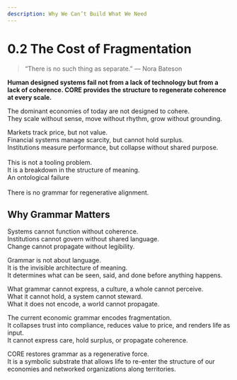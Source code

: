 ```yaml
---
description: Why We Can’t Build What We Need
---
```


# 0.2 The Cost of Fragmentation

> “There is no such thing as separate.” — Nora Bateson

**Human designed systems fail not from a lack of technology but from a lack of coherence. CORE provides the structure to regenerate coherence at every scale.**

The dominant economies of today are not designed to cohere.\
They scale without sense, move without rhythm, grow without grounding.

Markets track price, but not value.\
Financial systems manage scarcity, but cannot hold surplus.\
Institutions measure performance, but collapse without shared purpose.\
\
This is not a tooling problem.\
It is a breakdown in the structure of meaning.\
An ontological failure\
\
There is no grammar for regenerative alignment.

## Why Grammar Matters

Systems cannot function without coherence.\
Institutions cannot govern without shared language.\
Change cannot propagate without legibility.

Grammar is not about language.\
It is the invisible architecture of meaning.\
It determines what can be seen, said, and done before anything happens.

What grammar cannot express, a culture, a whole cannot perceive.\
What it cannot hold, a system cannot steward.\
What it does not encode, a world cannot propagate.

The current economic grammar encodes fragmentation.\
It collapses trust into compliance, reduces value to price, and renders life as input.\
It cannot express care, hold surplus, or propagate coherence.

CORE restores grammar as a regenerative force.\
It is a symbolic substrate that allows life to re-enter the structure of our economies and networked organizations along territories.
